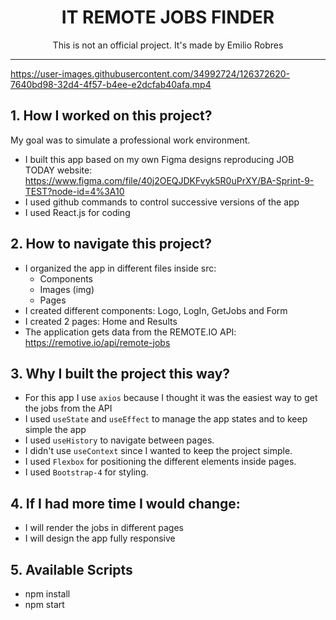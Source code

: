 <h1 align= "center">IT REMOTE JOBS FINDER </h1>

<p align= "center">This is not an official project. It's made by Emilio Robres</p>
<hr>







https://user-images.githubusercontent.com/34992724/126372620-7640bd98-32d4-4f57-b4ee-e2dcfab40afa.mp4






## 1. How I worked on this project?</br>

My goal was to simulate a professional work environment.  

  * I built this app based on my own Figma designs reproducing JOB TODAY website: https://www.figma.com/file/40j2OEQJDKFvyk5R0uPrXY/BA-Sprint-9-TEST?node-id=4%3A10
  * I used github commands to control successive versions of the app
  * I used React.js for coding

## 2. How to navigate this project? 

  -	I organized the app in different files inside src:
    - Components
    - Images (img)
    - Pages
  - I created different components: Logo, LogIn, GetJobs and Form
  - I created 2 pages: Home and Results
  -	The application gets data from the REMOTE.IO API: https://remotive.io/api/remote-jobs

## 3. Why I built the project this way? 
-	For this app I use `axios` because I thought it was the easiest way to get the jobs from the API 
-	I used `useState` and `useEffect` to manage the app states and to keep simple the app
-	I used `useHistory` to navigate between pages.
-	I didn't use `useContext` since I wanted to keep the project simple.
-	I used `Flexbox` for positioning the different elements inside pages.
-	I used `Bootstrap-4` for styling. 

## 4. If I had more time I would change: 
- I will render the jobs in different pages
- I will design the app fully responsive

## 5. Available Scripts 
- npm install
- npm start
 
